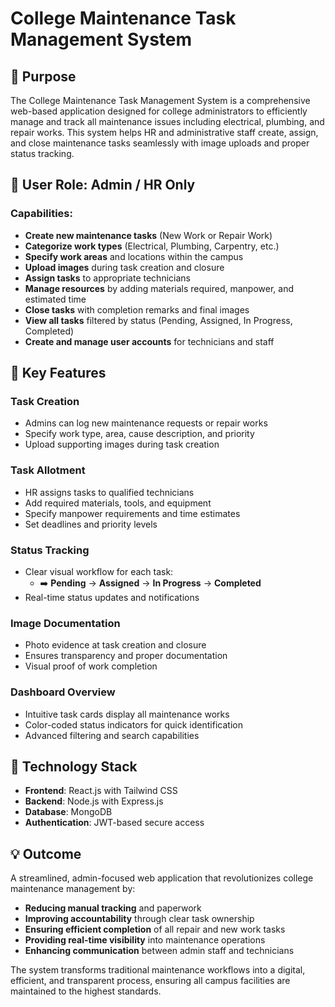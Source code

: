 # College Maintenance Task Management System

## 🎯 Purpose

The College Maintenance Task Management System is a comprehensive web-based application designed for college administrators to efficiently manage and track all maintenance issues including electrical, plumbing, and repair works. This system helps HR and administrative staff create, assign, and close maintenance tasks seamlessly with image uploads and proper status tracking.

## 👤 User Role: Admin / HR Only

### Capabilities:
- **Create new maintenance tasks** (New Work or Repair Work)
- **Categorize work types** (Electrical, Plumbing, Carpentry, etc.)
- **Specify work areas** and locations within the campus
- **Upload images** during task creation and closure
- **Assign tasks** to appropriate technicians
- **Manage resources** by adding materials required, manpower, and estimated time
- **Close tasks** with completion remarks and final images
- **View all tasks** filtered by status (Pending, Assigned, In Progress, Completed)
- **Create and manage user accounts** for technicians and staff

## 🧾 Key Features

### Task Creation
- Admins can log new maintenance requests or repair works
- Specify work type, area, cause description, and priority
- Upload supporting images during task creation

### Task Allotment
- HR assigns tasks to qualified technicians
- Add required materials, tools, and equipment
- Specify manpower requirements and time estimates
- Set deadlines and priority levels

### Status Tracking
- Clear visual workflow for each task:
  - ➡️ **Pending** → **Assigned** → **In Progress** → **Completed**
- Real-time status updates and notifications

### Image Documentation
- Photo evidence at task creation and closure
- Ensures transparency and proper documentation
- Visual proof of work completion

### Dashboard Overview
- Intuitive task cards display all maintenance works
- Color-coded status indicators for quick identification
- Advanced filtering and search capabilities

## 🧰 Technology Stack

- **Frontend**: React.js with Tailwind CSS
- **Backend**: Node.js with Express.js
- **Database**: MongoDB
- **Authentication**: JWT-based secure access

## 💡 Outcome

A streamlined, admin-focused web application that revolutionizes college maintenance management by:

- **Reducing manual tracking** and paperwork
- **Improving accountability** through clear task ownership
- **Ensuring efficient completion** of all repair and new work tasks
- **Providing real-time visibility** into maintenance operations
- **Enhancing communication** between admin staff and technicians

The system transforms traditional maintenance workflows into a digital, efficient, and transparent process, ensuring all campus facilities are maintained to the highest standards.